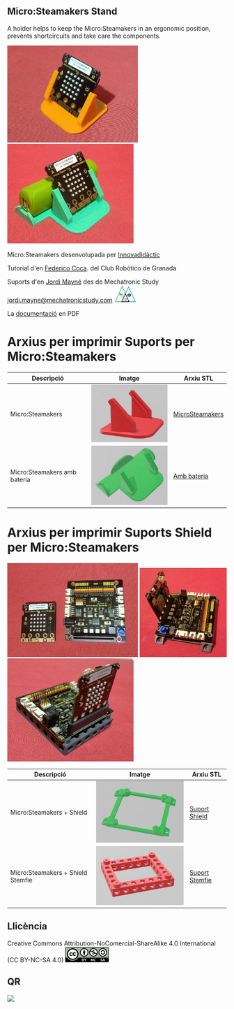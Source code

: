## Micro:Steamakers Stand

A holder helps to keep the Micro:Steamakers in an ergonomic position, prevents shortcircuits and take care the components.  

<img src="Imatges/Micro1.jpg" width="300" />   <img src="Imatges/Micro2.jpg" width="290" />  


Micro:Steamakers desenvolupada per [Innovadidàctic](https://shop.innovadidactic.com/ca/standard-placas-shields-y-kits/1677-placa-esp32-micro-steamakers-8436574314663.html)  

Tutorial d'en [Federico Coca](https://fgcoca.github.io/ESP32-micro-STEAMakers/). del Club Robótico de Granada 

Suports d'en [Jordi Mayné](https://github.com/maynej) des de Mechatronic Study jordi.mayne@mechatronicstudy.com <img src="Imatges/Logo3senseFons.png" width="50" />

La [documentació](https://github.com/maynej/Micro-Steamakers-Stand/tree/main/Doc/) en PDF   

# Arxius per imprimir Suports per Micro:Steamakers
  
Descripció         | Imatge          | Arxiu STL    
------------- | ------------- | ------------- 
Micro:Steamakers |![](Imatges/MicroSteamakers.jpg) | [MicroSteamakers](STL/StandMicroSteamaker.stl)
Micro:Steamakers amb batería  |![](Imatges/MicroSteamakersBat.jpg) | [Amb bateria](STL/StandMicroSteamakerBat.stl)

# Arxius per imprimir Suports Shield per Micro:Steamakers

<img src="Imatges/MicroShield3.jpg" width="300" /> <img src="Imatges/MicroShield.jpg" width="200" />   <img src="Imatges/MicroStemfie.jpg" width="290" />

Descripció         | Imatge          | Arxiu STL    
------------- | ------------- | ------------- 
Micro:Steamakers + Shield  |![](Imatges/Shield.png) | [Suport Shield](STL/Shield.stl)
Micro:Steamakers + Shield Stemfie  |![](Imatges/ShieldStemfie.jpg) | [Suport Stemfie](STL/ShieldStemfie.stl)
 
## Llicència
Creative Commons Attribution-NoComercial-ShareAlike 4.0 International (CC BY-NC-SA 4.0)  <img src="Imatges/CC.png" width="100" />

## QR
<img src="https://www.codigos-qr.com/qr/php/qr_img.php?d=https%3A%2F%2Fgithub.com%2Fmaynej%2FMicro-Steamakers-Stand&s=6&e=m"/>

